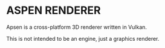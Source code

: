 # ASPEN RENDERER

Apsen is a cross-platform 3D renderer written in Vulkan.

This is not intended to be an engine, just a graphics renderer.
